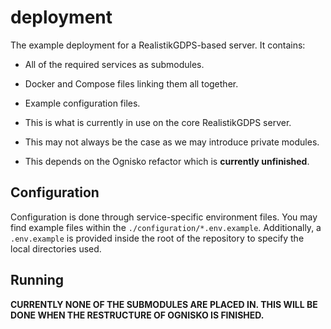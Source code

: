 # deployment
The example deployment for a RealistikGDPS-based server. It contains:
- All of the required services as submodules.
- Docker and Compose files linking them all together.
- Example configuration files.

- This is what is currently in use on the core RealistikGDPS server.
- This may not always be the case as we may introduce private modules.
- This depends on the Ognisko refactor which is **currently unfinished**.


## Configuration
Configuration is done through service-specific environment files. You may find example files within the `./configuration/*.env.example`. Additionally, a `.env.example` is provided inside the root of the repository to specify the local directories used.

## Running
**CURRENTLY NONE OF THE SUBMODULES ARE PLACED IN. THIS WILL BE DONE WHEN THE RESTRUCTURE OF OGNISKO IS FINISHED.**

